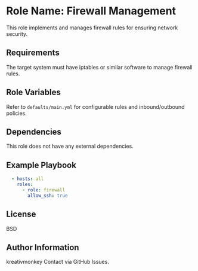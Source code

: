 Role Name: Firewall Management
===========================

This role implements and manages firewall rules for ensuring network security.

Requirements
------------

The target system must have iptables or similar software to manage firewall rules.

Role Variables
--------------

Refer to `defaults/main.yml` for configurable rules and inbound/outbound policies.

Dependencies
------------

This role does not have any external dependencies.

Example Playbook
----------------

```yaml
  - hosts: all
    roles:
      - role: firewall
        allow_ssh: true
```

License
-------

BSD

Author Information
------------------

kreativmonkey
Contact via GitHub Issues.

